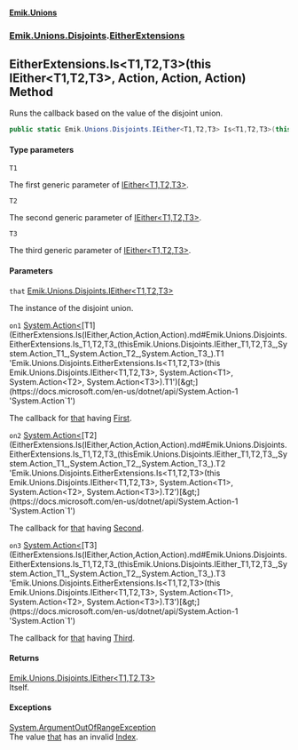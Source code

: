 #### [Emik.Unions](index.md 'index')
### [Emik.Unions.Disjoints](Emik.Unions.Disjoints.md 'Emik.Unions.Disjoints').[EitherExtensions](EitherExtensions.md 'Emik.Unions.Disjoints.EitherExtensions')

## EitherExtensions.Is<T1,T2,T3>(this IEither<T1,T2,T3>, Action<T1>, Action<T2>, Action<T3>) Method

Runs the callback based on the value of the disjoint union.

```csharp
public static Emik.Unions.Disjoints.IEither<T1,T2,T3> Is<T1,T2,T3>(this Emik.Unions.Disjoints.IEither<T1,T2,T3> that, System.Action<T1>? on1=null, System.Action<T2>? on2=null, System.Action<T3>? on3=null);
```
#### Type parameters

<a name='Emik.Unions.Disjoints.EitherExtensions.Is_T1,T2,T3_(thisEmik.Unions.Disjoints.IEither_T1,T2,T3_,System.Action_T1_,System.Action_T2_,System.Action_T3_).T1'></a>

`T1`

The first generic parameter of [IEither&lt;T1,T2,T3&gt;](IEither_T1,T2,T3_.md 'Emik.Unions.Disjoints.IEither<T1,T2,T3>').

<a name='Emik.Unions.Disjoints.EitherExtensions.Is_T1,T2,T3_(thisEmik.Unions.Disjoints.IEither_T1,T2,T3_,System.Action_T1_,System.Action_T2_,System.Action_T3_).T2'></a>

`T2`

The second generic parameter of [IEither&lt;T1,T2,T3&gt;](IEither_T1,T2,T3_.md 'Emik.Unions.Disjoints.IEither<T1,T2,T3>').

<a name='Emik.Unions.Disjoints.EitherExtensions.Is_T1,T2,T3_(thisEmik.Unions.Disjoints.IEither_T1,T2,T3_,System.Action_T1_,System.Action_T2_,System.Action_T3_).T3'></a>

`T3`

The third generic parameter of [IEither&lt;T1,T2,T3&gt;](IEither_T1,T2,T3_.md 'Emik.Unions.Disjoints.IEither<T1,T2,T3>').
#### Parameters

<a name='Emik.Unions.Disjoints.EitherExtensions.Is_T1,T2,T3_(thisEmik.Unions.Disjoints.IEither_T1,T2,T3_,System.Action_T1_,System.Action_T2_,System.Action_T3_).that'></a>

`that` [Emik.Unions.Disjoints.IEither&lt;](IEither_T1,T2,T3_.md 'Emik.Unions.Disjoints.IEither<T1,T2,T3>')[T1](EitherExtensions.Is(IEither,Action,Action,Action).md#Emik.Unions.Disjoints.EitherExtensions.Is_T1,T2,T3_(thisEmik.Unions.Disjoints.IEither_T1,T2,T3_,System.Action_T1_,System.Action_T2_,System.Action_T3_).T1 'Emik.Unions.Disjoints.EitherExtensions.Is<T1,T2,T3>(this Emik.Unions.Disjoints.IEither<T1,T2,T3>, System.Action<T1>, System.Action<T2>, System.Action<T3>).T1')[,](IEither_T1,T2,T3_.md 'Emik.Unions.Disjoints.IEither<T1,T2,T3>')[T2](EitherExtensions.Is(IEither,Action,Action,Action).md#Emik.Unions.Disjoints.EitherExtensions.Is_T1,T2,T3_(thisEmik.Unions.Disjoints.IEither_T1,T2,T3_,System.Action_T1_,System.Action_T2_,System.Action_T3_).T2 'Emik.Unions.Disjoints.EitherExtensions.Is<T1,T2,T3>(this Emik.Unions.Disjoints.IEither<T1,T2,T3>, System.Action<T1>, System.Action<T2>, System.Action<T3>).T2')[,](IEither_T1,T2,T3_.md 'Emik.Unions.Disjoints.IEither<T1,T2,T3>')[T3](EitherExtensions.Is(IEither,Action,Action,Action).md#Emik.Unions.Disjoints.EitherExtensions.Is_T1,T2,T3_(thisEmik.Unions.Disjoints.IEither_T1,T2,T3_,System.Action_T1_,System.Action_T2_,System.Action_T3_).T3 'Emik.Unions.Disjoints.EitherExtensions.Is<T1,T2,T3>(this Emik.Unions.Disjoints.IEither<T1,T2,T3>, System.Action<T1>, System.Action<T2>, System.Action<T3>).T3')[&gt;](IEither_T1,T2,T3_.md 'Emik.Unions.Disjoints.IEither<T1,T2,T3>')

The instance of the disjoint union.

<a name='Emik.Unions.Disjoints.EitherExtensions.Is_T1,T2,T3_(thisEmik.Unions.Disjoints.IEither_T1,T2,T3_,System.Action_T1_,System.Action_T2_,System.Action_T3_).on1'></a>

`on1` [System.Action&lt;](https://docs.microsoft.com/en-us/dotnet/api/System.Action-1 'System.Action`1')[T1](EitherExtensions.Is(IEither,Action,Action,Action).md#Emik.Unions.Disjoints.EitherExtensions.Is_T1,T2,T3_(thisEmik.Unions.Disjoints.IEither_T1,T2,T3_,System.Action_T1_,System.Action_T2_,System.Action_T3_).T1 'Emik.Unions.Disjoints.EitherExtensions.Is<T1,T2,T3>(this Emik.Unions.Disjoints.IEither<T1,T2,T3>, System.Action<T1>, System.Action<T2>, System.Action<T3>).T1')[&gt;](https://docs.microsoft.com/en-us/dotnet/api/System.Action-1 'System.Action`1')

The callback for [that](EitherExtensions.Is(IEither,Action,Action,Action).md#Emik.Unions.Disjoints.EitherExtensions.Is_T1,T2,T3_(thisEmik.Unions.Disjoints.IEither_T1,T2,T3_,System.Action_T1_,System.Action_T2_,System.Action_T3_).that 'Emik.Unions.Disjoints.EitherExtensions.Is<T1,T2,T3>(this Emik.Unions.Disjoints.IEither<T1,T2,T3>, System.Action<T1>, System.Action<T2>, System.Action<T3>).that') having [First](IEither_T1,T2,T3_.First().md 'Emik.Unions.Disjoints.IEither<T1,T2,T3>.First').

<a name='Emik.Unions.Disjoints.EitherExtensions.Is_T1,T2,T3_(thisEmik.Unions.Disjoints.IEither_T1,T2,T3_,System.Action_T1_,System.Action_T2_,System.Action_T3_).on2'></a>

`on2` [System.Action&lt;](https://docs.microsoft.com/en-us/dotnet/api/System.Action-1 'System.Action`1')[T2](EitherExtensions.Is(IEither,Action,Action,Action).md#Emik.Unions.Disjoints.EitherExtensions.Is_T1,T2,T3_(thisEmik.Unions.Disjoints.IEither_T1,T2,T3_,System.Action_T1_,System.Action_T2_,System.Action_T3_).T2 'Emik.Unions.Disjoints.EitherExtensions.Is<T1,T2,T3>(this Emik.Unions.Disjoints.IEither<T1,T2,T3>, System.Action<T1>, System.Action<T2>, System.Action<T3>).T2')[&gt;](https://docs.microsoft.com/en-us/dotnet/api/System.Action-1 'System.Action`1')

The callback for [that](EitherExtensions.Is(IEither,Action,Action,Action).md#Emik.Unions.Disjoints.EitherExtensions.Is_T1,T2,T3_(thisEmik.Unions.Disjoints.IEither_T1,T2,T3_,System.Action_T1_,System.Action_T2_,System.Action_T3_).that 'Emik.Unions.Disjoints.EitherExtensions.Is<T1,T2,T3>(this Emik.Unions.Disjoints.IEither<T1,T2,T3>, System.Action<T1>, System.Action<T2>, System.Action<T3>).that') having [Second](IEither_T1,T2,T3_.Second().md 'Emik.Unions.Disjoints.IEither<T1,T2,T3>.Second').

<a name='Emik.Unions.Disjoints.EitherExtensions.Is_T1,T2,T3_(thisEmik.Unions.Disjoints.IEither_T1,T2,T3_,System.Action_T1_,System.Action_T2_,System.Action_T3_).on3'></a>

`on3` [System.Action&lt;](https://docs.microsoft.com/en-us/dotnet/api/System.Action-1 'System.Action`1')[T3](EitherExtensions.Is(IEither,Action,Action,Action).md#Emik.Unions.Disjoints.EitherExtensions.Is_T1,T2,T3_(thisEmik.Unions.Disjoints.IEither_T1,T2,T3_,System.Action_T1_,System.Action_T2_,System.Action_T3_).T3 'Emik.Unions.Disjoints.EitherExtensions.Is<T1,T2,T3>(this Emik.Unions.Disjoints.IEither<T1,T2,T3>, System.Action<T1>, System.Action<T2>, System.Action<T3>).T3')[&gt;](https://docs.microsoft.com/en-us/dotnet/api/System.Action-1 'System.Action`1')

The callback for [that](EitherExtensions.Is(IEither,Action,Action,Action).md#Emik.Unions.Disjoints.EitherExtensions.Is_T1,T2,T3_(thisEmik.Unions.Disjoints.IEither_T1,T2,T3_,System.Action_T1_,System.Action_T2_,System.Action_T3_).that 'Emik.Unions.Disjoints.EitherExtensions.Is<T1,T2,T3>(this Emik.Unions.Disjoints.IEither<T1,T2,T3>, System.Action<T1>, System.Action<T2>, System.Action<T3>).that') having [Third](IEither_T1,T2,T3_.Third().md 'Emik.Unions.Disjoints.IEither<T1,T2,T3>.Third').

#### Returns
[Emik.Unions.Disjoints.IEither&lt;](IEither_T1,T2,T3_.md 'Emik.Unions.Disjoints.IEither<T1,T2,T3>')[T1](EitherExtensions.Is(IEither,Action,Action,Action).md#Emik.Unions.Disjoints.EitherExtensions.Is_T1,T2,T3_(thisEmik.Unions.Disjoints.IEither_T1,T2,T3_,System.Action_T1_,System.Action_T2_,System.Action_T3_).T1 'Emik.Unions.Disjoints.EitherExtensions.Is<T1,T2,T3>(this Emik.Unions.Disjoints.IEither<T1,T2,T3>, System.Action<T1>, System.Action<T2>, System.Action<T3>).T1')[,](IEither_T1,T2,T3_.md 'Emik.Unions.Disjoints.IEither<T1,T2,T3>')[T2](EitherExtensions.Is(IEither,Action,Action,Action).md#Emik.Unions.Disjoints.EitherExtensions.Is_T1,T2,T3_(thisEmik.Unions.Disjoints.IEither_T1,T2,T3_,System.Action_T1_,System.Action_T2_,System.Action_T3_).T2 'Emik.Unions.Disjoints.EitherExtensions.Is<T1,T2,T3>(this Emik.Unions.Disjoints.IEither<T1,T2,T3>, System.Action<T1>, System.Action<T2>, System.Action<T3>).T2')[,](IEither_T1,T2,T3_.md 'Emik.Unions.Disjoints.IEither<T1,T2,T3>')[T3](EitherExtensions.Is(IEither,Action,Action,Action).md#Emik.Unions.Disjoints.EitherExtensions.Is_T1,T2,T3_(thisEmik.Unions.Disjoints.IEither_T1,T2,T3_,System.Action_T1_,System.Action_T2_,System.Action_T3_).T3 'Emik.Unions.Disjoints.EitherExtensions.Is<T1,T2,T3>(this Emik.Unions.Disjoints.IEither<T1,T2,T3>, System.Action<T1>, System.Action<T2>, System.Action<T3>).T3')[&gt;](IEither_T1,T2,T3_.md 'Emik.Unions.Disjoints.IEither<T1,T2,T3>')  
Itself.

#### Exceptions

[System.ArgumentOutOfRangeException](https://docs.microsoft.com/en-us/dotnet/api/System.ArgumentOutOfRangeException 'System.ArgumentOutOfRangeException')  
The value [that](EitherExtensions.Is(IEither,Action,Action,Action).md#Emik.Unions.Disjoints.EitherExtensions.Is_T1,T2,T3_(thisEmik.Unions.Disjoints.IEither_T1,T2,T3_,System.Action_T1_,System.Action_T2_,System.Action_T3_).that 'Emik.Unions.Disjoints.EitherExtensions.Is<T1,T2,T3>(this Emik.Unions.Disjoints.IEither<T1,T2,T3>, System.Action<T1>, System.Action<T2>, System.Action<T3>).that') has an invalid [Index](IEither.Index().md 'Emik.Unions.Disjoints.IEither.Index').